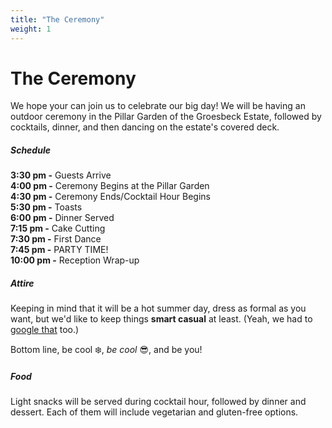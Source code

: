 ```yaml
---
title: "The Ceremony"
weight: 1
---
```


# The Ceremony

We hope your can join us to celebrate our big day! We will be having an outdoor ceremony in the Pillar Garden of the 
Groesbeck Estate, followed by cocktails, dinner, and then dancing on the estate's covered deck.  

##### Schedule

__3:30 pm -__ Guests Arrive  
__4:00 pm -__ Ceremony Begins at the Pillar Garden  
__4:30 pm -__ Ceremony Ends/Cocktail Hour Begins  
__5:30 pm -__ Toasts  
__6:00 pm -__ Dinner Served  
__7:15 pm -__ Cake Cutting  
__7:30 pm -__ First Dance  
__7:45 pm -__ PARTY TIME!  
__10:00 pm -__ Reception Wrap-up  

##### Attire

Keeping in mind that it will be a hot summer day, dress as formal as you want, but we'd like to keep things 
__smart casual__ at least. (Yeah, we had to [google that](https://www.saratoga.com/images/infographic-dress-codes.jpg) too.)  

Bottom line, be cool ❄️, *be cool* 😎, and be you!

##### Food

Light snacks will be served during cocktail hour, followed by dinner and dessert. Each of them will include vegetarian 
and gluten-free options. 
